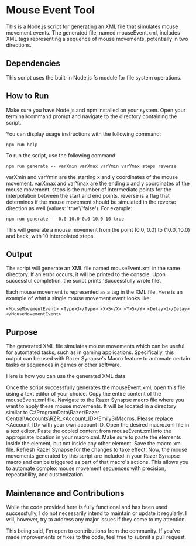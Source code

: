 # Mouse Event Tool
This is a Node.js script for generating an XML file that simulates mouse movement events. The generated file, named mouseEvent.xml, includes XML tags representing a sequence of mouse movements, potentially in two directions.

## Dependencies
This script uses the built-in Node.js fs module for file system operations.

## How to Run
Make sure you have Node.js and npm installed on your system. Open your terminal/command prompt and navigate to the directory containing the script.

You can display usage instructions with the following command:

`npm run help`

To run the script, use the following command:

`npm run generate -- varXmin varXmax varYmin varYmax steps reverse`

varXmin and varYmin are the starting x and y coordinates of the mouse movement.
varXmax and varYmax are the ending x and y coordinates of the mouse movement.
steps is the number of intermediate points for the interpolation between the start and end points.
reverse is a flag that determines if the mouse movement should be simulated in the reverse direction as well (values: 'true'/'false').
For example:

`npm run generate -- 0.0 10.0 0.0 10.0 10 true`

This will generate a mouse movement from the point (0.0, 0.0) to (10.0, 10.0) and back, with 10 interpolated steps.

## Output
The script will generate an XML file named mouseEvent.xml in the same directory. If an error occurs, it will be printed to the console. Upon successful completion, the script prints 'Successfully wrote file'.

Each mouse movement is represented as a <MouseMovementEvent> tag in the XML file. Here is an example of what a single mouse movement event looks like:

`<MouseMovementEvent>
    <Type>3</Type>
    <X>5</X>
    <Y>5</Y>
    <Delay>1</Delay>
</MouseMovementEvent>`

## Purpose
The generated XML file simulates mouse movements which can be useful for automated tasks, such as in gaming applications. Specifically, this output can be used with Razer Synapse's Macro feature to automate certain tasks or sequences in games or other software.

Here is how you can use the generated XML data:

Once the script successfully generates the mouseEvent.xml, open this file using a text editor of your choice.
Copy the entire content of the mouseEvent.xml file.
Navigate to the Razer Synapse macro file where you want to apply these mouse movements. It will be located in a directory similar to C:\ProgramData\Razer\Razer Central\Accounts\RZR_<Account_ID>\Emily3\Macros. Please replace <Account_ID> with your own account ID.
Open the desired macro.xml file in a text editor.
Paste the copied content from mouseEvent.xml into the appropriate location in your macro.xml. Make sure to paste the <MouseMovementEvent> elements inside the <Macro> element, but not inside any other element.
Save the macro.xml file.
Refresh Razer Synapse for the changes to take effect.
Now, the mouse movements generated by this script are included in your Razer Synapse macro and can be triggered as part of that macro's actions. This allows you to automate complex mouse movement sequences with precision, repeatability, and customization.

## Maintenance and Contributions

While the code provided here is fully functional and has been used successfully, I do not necessarily intend to maintain or update it regularly. I will, however, try to address any major issues if they come to my attention.

This being said, I'm open to contributions from the community. If you've made improvements or fixes to the code, feel free to submit a pull request.
